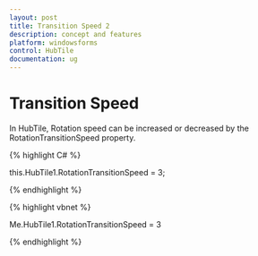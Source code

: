 ```yaml
---
layout: post
title: Transition Speed 2
description: concept and features
platform: windowsforms
control: HubTile
documentation: ug
---
```

# Transition Speed

In HubTile, Rotation speed can be increased or decreased by the RotationTransitionSpeed property.

{% highlight C# %}  

this.HubTile1.RotationTransitionSpeed = 3;

{% endhighlight %}



{% highlight vbnet %} 

Me.HubTile1.RotationTransitionSpeed = 3

{% endhighlight %}
